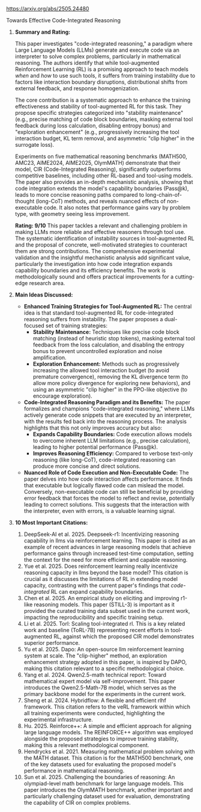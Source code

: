 https://arxiv.org/abs/2505.24480

Towards Effective Code-Integrated Reasoning

1.  **Summary and Rating:**

    This paper investigates "code-integrated reasoning," a paradigm where Large Language Models (LLMs) generate and execute code via an interpreter to solve complex problems, particularly in mathematical reasoning. The authors identify that while tool-augmented Reinforcement Learning (RL) is a promising approach to teach models *when* and *how* to use such tools, it suffers from training instability due to factors like interaction boundary disruptions, distributional shifts from external feedback, and response homogenization.

    The core contribution is a systematic approach to enhance the training effectiveness and stability of tool-augmented RL for this task. They propose specific strategies categorized into "stability maintenance" (e.g., precise matching of code block boundaries, masking external tool feedback during loss calculation, disabling entropy bonus) and "exploration enhancement" (e.g., progressively increasing the tool interaction budget, KL term removal, and asymmetric "clip higher" in the surrogate loss).

    Experiments on five mathematical reasoning benchmarks (MATH500, AMC23, AIME2024, AIME2025, OlymMATH) demonstrate that their model, CIR (Code-Integrated Reasoning), significantly outperforms competitive baselines, including other RL-based and tool-using models. The paper also provides an in-depth mechanistic analysis, showing that code integration extends the model's capability boundaries (Pass@k), leads to more concise reasoning paths compared to long-chain-of-thought (long-CoT) methods, and reveals nuanced effects of non-executable code. It also notes that performance gains vary by problem type, with geometry seeing less improvement.

    **Rating: 9/10**
    This paper tackles a relevant and challenging problem in making LLMs more reliable and effective reasoners through tool use. The systematic identification of instability sources in tool-augmented RL and the proposal of concrete, well-motivated strategies to counteract them are strong contributions. The comprehensive experimental validation and the insightful mechanistic analysis add significant value, particularly the investigation into how code integration expands capability boundaries and its efficiency benefits. The work is methodologically sound and offers practical improvements for a cutting-edge research area.

2.  **Main Ideas Discussed:**

    *   **Enhanced Training Strategies for Tool-Augmented RL:** The central idea is that standard tool-augmented RL for code-integrated reasoning suffers from instability. The paper proposes a dual-focused set of training strategies:
        *   **Stability Maintenance:** Techniques like precise code block matching (instead of heuristic stop tokens), masking external tool feedback from the loss calculation, and disabling the entropy bonus to prevent uncontrolled exploration and noise amplification.
        *   **Exploration Enhancement:** Methods such as progressively increasing the allowed tool interaction budget (to avoid premature convergence), removing the KL divergence term (to allow more policy divergence for exploring new behaviors), and using an asymmetric "clip higher" in the PPO-like objective (to encourage exploration).
    *   **Code-Integrated Reasoning Paradigm and its Benefits:** The paper formalizes and champions "code-integrated reasoning," where LLMs actively generate code snippets that are executed by an interpreter, with the results fed back into the reasoning process. The analysis highlights that this not only improves accuracy but also:
        *   **Expands Capability Boundaries:** Code execution allows models to overcome inherent LLM limitations (e.g., precise calculation), leading to higher potential performance (Pass@k).
        *   **Improves Reasoning Efficiency:** Compared to verbose text-only reasoning (like long-CoT), code-integrated reasoning can produce more concise and direct solutions.
    *   **Nuanced Role of Code Execution and Non-Executable Code:** The paper delves into how code interaction affects performance. It finds that executable but logically flawed code can mislead the model. Conversely, non-executable code can still be beneficial by providing error feedback that forces the model to reflect and revise, potentially leading to correct solutions. This suggests that the interaction with the interpreter, even with errors, is a valuable learning signal.

3.  **10 Most Important Citations:**

    1.  DeepSeek-AI et al. 2025. Deepseek-r1: Incentivizing reasoning capability in llms via reinforcement learning. This paper is cited as an example of recent advances in large reasoning models that achieve performance gains through increased test-time computation, setting the context for the need for more efficient and capable reasoning.
    2.  Yue et al. 2025. Does reinforcement learning really incentivize reasoning capacity in llms beyond the base model? This citation is crucial as it discusses the limitations of RL in extending model capacity, contrasting with the current paper's findings that *code-integrated* RL can expand capability boundaries.
    3.  Chen et al. 2025. An empirical study on eliciting and improving r1-like reasoning models. This paper (STILL-3) is important as it provided the curated training data subset used in the current work, impacting the reproducibility and specific training setup.
    4.  Li et al. 2025. Torl: Scaling tool-integrated rl. This is a key related work and baseline (ToRL-7B) representing recent efforts in tool-augmented RL, against which the proposed CIR model demonstrates superior performance.
    5.  Yu et al. 2025. Dapo: An open-source llm reinforcement learning system at scale. The "clip-higher" method, an exploration enhancement strategy adopted in this paper, is inspired by DAPO, making this citation relevant to a specific methodological choice.
    6.  Yang et al. 2024. Qwen2.5-math technical report: Toward mathematical expert model via self-improvement. This paper introduces the Qwen2.5-Math-7B model, which serves as the primary backbone model for the experiments in the current work.
    7.  Sheng et al. 2024. Hybridflow: A flexible and efficient rlhf framework. This citation refers to the veRL framework within which all training experiments were conducted, highlighting the experimental infrastructure.
    8.  Hu. 2025. Reinforce++: A simple and efficient approach for aligning large language models. The REINFORCE++ algorithm was employed alongside the proposed strategies to improve training stability, making this a relevant methodological component.
    9.  Hendrycks et al. 2021. Measuring mathematical problem solving with the MATH dataset. This citation is for the MATH500 benchmark, one of the key datasets used for evaluating the proposed model's performance in mathematical reasoning.
    10. Sun et al. 2025. Challenging the boundaries of reasoning: An olympiad-level math benchmark for large language models. This paper introduces the OlymMATH benchmark, another important and particularly challenging dataset used for evaluation, demonstrating the capability of CIR on complex problems.
